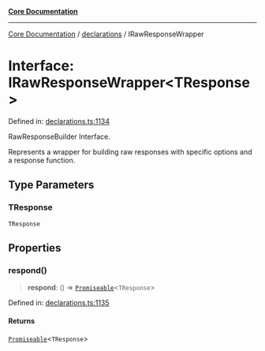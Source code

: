 [**Core Documentation**](../../README.md)

***

[Core Documentation](../../README.md) / [declarations](../README.md) / IRawResponseWrapper

# Interface: IRawResponseWrapper\<TResponse\>

Defined in: [declarations.ts:1134](https://github.com/stonemjs/core/blob/65c9e07f9d264b07f6e4091fcc29046b5ca8ea45/src/declarations.ts#L1134)

RawResponseBuilder Interface.

Represents a wrapper for building raw responses with specific options and a response function.

## Type Parameters

### TResponse

`TResponse`

## Properties

### respond()

> **respond**: () => [`Promiseable`](../type-aliases/Promiseable.md)\<`TResponse`\>

Defined in: [declarations.ts:1135](https://github.com/stonemjs/core/blob/65c9e07f9d264b07f6e4091fcc29046b5ca8ea45/src/declarations.ts#L1135)

#### Returns

[`Promiseable`](../type-aliases/Promiseable.md)\<`TResponse`\>
